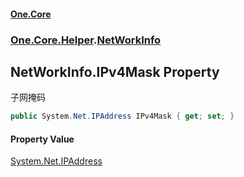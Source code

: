 #### [One.Core](index.md 'index')
### [One.Core.Helper](One_Core_Helper.md 'One.Core.Helper').[NetWorkInfo](One_Core_Helper_NetWorkInfo.md 'One.Core.Helper.NetWorkInfo')
## NetWorkInfo.IPv4Mask Property
子网掩码 
```csharp
public System.Net.IPAddress IPv4Mask { get; set; }
```
#### Property Value
[System.Net.IPAddress](https://docs.microsoft.com/en-us/dotnet/api/System.Net.IPAddress 'System.Net.IPAddress')
